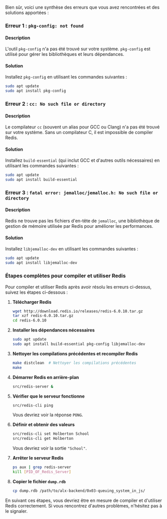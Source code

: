 Bien sûr, voici une synthèse des erreurs que vous avez rencontrées et des solutions apportées :

### Erreur 1 : `pkg-config: not found`

#### Description
L'outil `pkg-config` n'a pas été trouvé sur votre système. `pkg-config` est utilisé pour gérer les bibliothèques et leurs dépendances.

#### Solution
Installez `pkg-config` en utilisant les commandes suivantes :

```sh
sudo apt update
sudo apt install pkg-config
```

### Erreur 2 : `cc: No such file or directory`

#### Description
Le compilateur `cc` (souvent un alias pour GCC ou Clang) n'a pas été trouvé sur votre système. Sans un compilateur C, il est impossible de compiler Redis.

#### Solution
Installez `build-essential` (qui inclut GCC et d'autres outils nécessaires) en utilisant les commandes suivantes :

```sh
sudo apt update
sudo apt install build-essential
```

### Erreur 3 : `fatal error: jemalloc/jemalloc.h: No such file or directory`

#### Description
Redis ne trouve pas les fichiers d'en-tête de `jemalloc`, une bibliothèque de gestion de mémoire utilisée par Redis pour améliorer les performances.

#### Solution
Installez `libjemalloc-dev` en utilisant les commandes suivantes :

```sh
sudo apt update
sudo apt install libjemalloc-dev
```

### Étapes complètes pour compiler et utiliser Redis

Pour compiler et utiliser Redis après avoir résolu les erreurs ci-dessus, suivez les étapes ci-dessous :

1. **Télécharger Redis**

    ```sh
    wget http://download.redis.io/releases/redis-6.0.10.tar.gz
    tar xzf redis-6.0.10.tar.gz
    cd redis-6.0.10
    ```

2. **Installer les dépendances nécessaires**

    ```sh
    sudo apt update
    sudo apt install build-essential pkg-config libjemalloc-dev
    ```

3. **Nettoyer les compilations précédentes et recompiler Redis**

    ```sh
    make distclean  # Nettoyer les compilations précédentes
    make
    ```

4. **Démarrer Redis en arrière-plan**

    ```sh
    src/redis-server &
    ```

5. **Vérifier que le serveur fonctionne**

    ```sh
    src/redis-cli ping
    ```

    Vous devriez voir la réponse `PONG`.

6. **Définir et obtenir des valeurs**

    ```sh
    src/redis-cli set Holberton School
    src/redis-cli get Holberton
    ```

    Vous devriez voir la sortie `"School"`.

7. **Arrêter le serveur Redis**

    ```sh
    ps aux | grep redis-server
    kill [PID_OF_Redis_Server]
    ```

8. **Copier le fichier `dump.rdb`**

    ```sh
    cp dump.rdb /path/to/alx-backend/0x03-queuing_system_in_js/
    ```

En suivant ces étapes, vous devriez être en mesure de compiler et d'utiliser Redis correctement. Si vous rencontrez d'autres problèmes, n'hésitez pas à le signaler.
